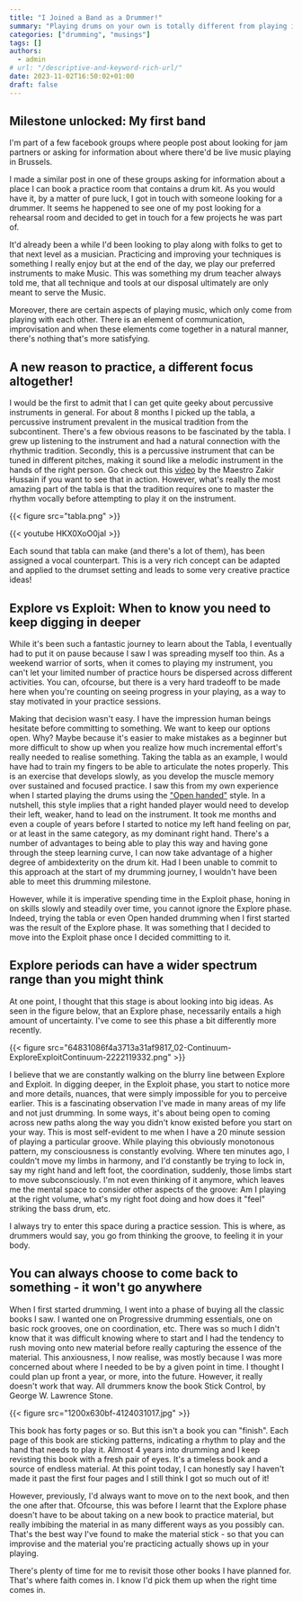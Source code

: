 ```yaml
---
title: "I Joined a Band as a Drummer!"
summary: "Playing drums on your own is totally different from playing in a band"
categories: ["drumming", "musings"]
tags: []
authors:
  - admin
# url: "/descriptive-and-keyword-rich-url/"
date: 2023-11-02T16:50:02+01:00
draft: false
---
```


## Milestone unlocked: My first band

I'm part of a few facebook groups where people post about looking for jam
partners or asking for information about where there'd be live music playing in
Brussels.

I made a similar post in one of these groups asking for information about a
place I can book a practice room that contains a drum kit. As you would have it,
by a matter of pure luck, I got in touch with someone looking for a drummer. It
seems he happened to see one of my post looking for a rehearsal room and decided
to get in touch for a few projects he was part of.

It'd already been a while I'd been looking to play along with folks to get to
that next level as a musician. Practicing and improving your techniques is
something I really enjoy but at the end of the day, we play our preferred
instruments to make Music. This was something my drum teacher always told me,
that all technique and tools at our disposal ultimately are only meant to serve
the Music.

Moreover, there are certain aspects of playing music, which only come from
playing with each other. There is an element of communication, improvisation and
when these elements come together in a natural manner, there's nothing that's
more satisfying.

## A new reason to practice, a different focus altogether!

I would be the first to admit that I can get quite geeky about percussive
instruments in general. For about 8 months I picked up the tabla, a percussive
instrument prevalent in the musical tradition from the subcontinent. There's a
few obvious reasons to be fascinated by the tabla. I grew up listening to the
instrument and had a natural connection with the rhythmic tradition. Secondly,
this is a percussive instrument that can be tuned in different pitches, making
it sound like a melodic instrument in the hands of the right person. Go check
out this
[video](https://www.youtube.com/watch?v=HKX0XoO0jaI&ab_channel=RetrointheMetro)
by the Maestro Zakir Hussain if you want to see that in action. However, what's
really the most amazing part of the tabla is that the tradition requires one to
master the rhythm vocally before attempting to play it on the instrument.

{{< figure src="tabla.png"  >}}

{{< youtube HKX0XoO0jaI >}}

Each sound that tabla can make (and there's a lot of them), has been assigned a
vocal counterpart. This is a very rich concept can be adapted and applied to the
drumset setting and leads to some very creative practice ideas!

## Explore vs Exploit: When to know you need to keep digging in deeper

While it's been such a fantastic journey to learn about the Tabla, I eventually
had to put it on pause because I saw I was spreading myself too thin. As a
weekend warrior of sorts, when it comes to playing my instrument, you can't let
your limited number of practice hours be dispersed across different activities.
You can, ofcourse, but there is a very hard tradeoff to be made here when you're
counting on seeing progress in your playing, as a way to stay motivated in your
practice sessions.

Making that decision wasn't easy. I have the impression human beings hesitate
before committing to something. We want to keep our options open. Why? Maybe
because it's easier to make mistakes as a beginner but more difficult to show up
when you realize how much incremental effort's really needed to realise
something. Taking the tabla as an example, I would have had to train my fingers
to be able to articulate the notes properly. This is an exercise that develops
slowly, as you develop the muscle memory over sustained and focused practice. I
saw this from my own experience when I started playing the drums using the
["Open handed"](https://en.wikipedia.org/wiki/Open-handed_drumming) style. In a
nutshell, this style implies that a right handed player would need to develop
their left, weaker, hand to lead on the instrument. It took me months and even a
couple of years before I started to notice my left hand feeling on par, or at
least in the same category, as my dominant right hand. There's a number of
advantages to being able to play this way and having gone through the steep
learning curve, I can now take advantage of a higher degree of ambidexterity on
the drum kit. Had I been unable to commit to this approach at the start of my
drumming journey, I wouldn't have been able to meet this drumming milestone.

However, while it is imperative spending time in the Exploit phase, honing in on
skills slowly and steadily over time, you cannot ignore the Explore phase.
Indeed, trying the tabla or even Open handed drumming when I first started was
the result of the Explore phase. It was something that I decided to move into
the Exploit phase once I decided committing to it.

## Explore periods can have a wider spectrum range than you might think

At one point, I thought that this stage is about looking into big ideas. As seen
in the figure below, that an Explore phase, necessarily entails a high amount of
uncertainty. I've come to see this phase a bit differently more recently.

{{< figure src="64831086f4a3713a31af9817_02-Continuum-ExploreExploitContinuum-2222119332.png"  >}}

I believe that we are constantly walking on the blurry line between Explore and
Exploit. In digging deeper, in the Exploit phase, you start to notice more and
more details, nuances, that were simply impossible for you to perceive earlier.
This is a fascinating observation I've made in many areas of my life and not
just drumming. In some ways, it's about being open to coming across new paths
along the way you didn't know existed before you start on your way. This is most
self-evident to me when I have a 20 minute session of playing a particular
groove. While playing this obviously monotonous pattern, my consciousness is
constantly evolving. Where ten minutes ago, I couldn't move my limbs in harmony,
and I'd constantly be trying to lock in, say my right hand and left foot, the
coordination, suddenly, those limbs start to move subconsciously. I'm not even
thinking of it anymore, which leaves me the mental space to consider other
aspects of the groove: Am I playing at the right volume, what's my right foot
doing and how does it "feel" striking the bass drum, etc.

I always try to enter this space during a practice session. This is where, as
drummers would say, you go from thinking the groove, to feeling it in your body.

## You can always choose to come back to something - it won't go anywhere

When I first started drumming, I went into a phase of buying all the classic
books I saw. I wanted one on Progressive drumming essentials, one on basic rock
grooves, one on coordination, etc. There was so much I didn't know that it was
difficult knowing where to start and I had the tendency to rush moving onto new
material before really capturing the essence of the material. This anxiousness,
I now realise, was mostly because I was more concerned about where I needed to
be by a given point in time. I thought I could plan up front a year, or more,
into the future. However, it really doesn't work that way. All drummers know the
book Stick Control, by George W. Lawrence Stone.

{{< figure src="1200x630bf-4124031017.jpg"  >}}

This book has forty pages or so. But this isn't a book you can "finish". Each
page of this book are sticking patterns, indicating a rhythm to play and the
hand that needs to play it. Almost 4 years into drumming and I keep revisting
this book with a fresh pair of eyes. It's a timeless book and a source of
endless material. At this point today, I can honestly say I haven't made it past
the first four pages and I still think I got so much out of it!

However, previously, I'd always want to move on to the next book, and then the
one after that. Ofcourse, this was before I learnt that the Explore phase
doesn't have to be about taking on a new book to practice material, but really
imbibing the material in as many different ways as you possibly can. That's the
best way I've found to make the material stick - so that you can improvise and
the material you're practicing actually shows up in your playing.

There's plenty of time for me to revisit those other books I have planned for.
That's where faith comes in. I know I'd pick them up when the right time comes
in.
